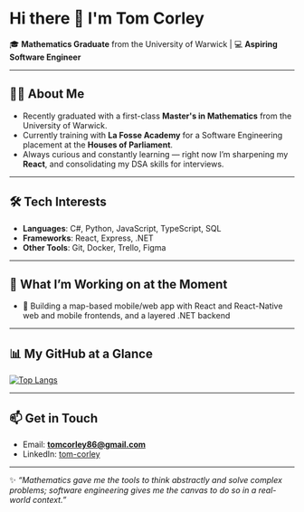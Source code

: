 # Hi there 👋 I'm Tom Corley  

🎓 **Mathematics Graduate** from the University of Warwick | 💻 **Aspiring Software Engineer**  

---

## 👨‍💻 About Me
- Recently graduated with a first-class **Master's in Mathematics** from the University of Warwick.  
- Currently training with **La Fosse Academy** for a Software Engineering placement at the **Houses of Parliament**.  
- Always curious and constantly learning — right now I’m sharpening my **React**, and consolidating my DSA skills for interviews.  

---

## 🛠️ Tech Interests
- **Languages**: C#, Python, JavaScript, TypeScript, SQL  
- **Frameworks**: React, Express, .NET
- **Other Tools**: Git, Docker, Trello, Figma

---

## 🌱 What I’m Working on at the Moment
- 📘 Building a map-based mobile/web app with React and React-Native web and mobile frontends, and a layered .NET backend

---

## 📊 My GitHub at a Glance
[![Top Langs](https://github-readme-stats.vercel.app/api/top-langs/?username=tom-corley&layout=pie)](https://github.com/anuraghazra/github-readme-stats)  

---

## 📫 Get in Touch
- Email: **tomcorley86@gmail.com**  
- LinkedIn: [tom-corley](https://www.linkedin.com/in/tom-corley/)

---

✨ *“Mathematics gave me the tools to think abstractly and solve complex problems; software engineering gives me the canvas to do so in a real-world context.”*